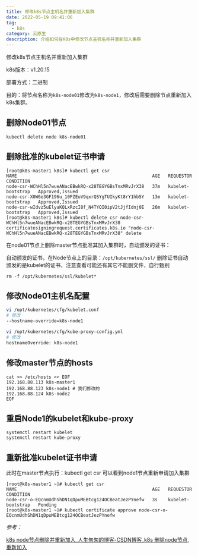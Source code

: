 ```yaml
---
title: 修改k8s节点主机名并重新加入集群
date: 2022-05-19 09:41:06
tag:
  - k8s
category: 云原生
description: 介绍如何在K8s中修改节点主机名称并重新加入集群
---
```


修改k8s节点主机名并重新加入集群

k8s版本：v1.20.15

部署方式：二进制

目的：将节点名称为`k8s-node01`修改为`k8s-node1`，修改后需要删除节点重新加入k8s集群。

<!-- more -->

## 删除Node01节点

```shell
kubectl delete node k8s-node01
```

## 删除批准的kubelet证书申请

```shell
[root@k8s-master1 k8s]# kubectl get csr
NAME                                                   AGE   REQUESTOR           CONDITION
node-csr-WChHl5n7wueANacEBwkRQ-x28TEGYGBsTnxMRvJrX38   37m   kubelet-bootstrap   Approved,Issued
node-csr-X0W6e3GF196u_10PZEuV9qxrQSYgTUIkyKt8rY1hb5Y   13m   kubelet-bootstrap   Approved,Issued
node-csr-wIdvz5uElyaKQLxRzcI8f_N4TYQI0ipV2tJjfIdnj0E   26m   kubelet-bootstrap   Approved,Issued
[root@k8s-master1 k8s]# kubectl delete csr node-csr-WChHl5n7wueANacEBwkRQ-x28TEGYGBsTnxMRvJrX38
certificatesigningrequest.certificates.k8s.io "node-csr-WChHl5n7wueANacEBwkRQ-x28TEGYGBsTnxMRvJrX38" delete
```

在node01节点上删除master节点批准其加入集群时，自动颁发的证书：

自动颁发的证书，在Node节点上的目录：`/opt/kubernetes/ssl/`
删除证书自动颁发的是kubelet的证书，注意查看可能还有其它不能删文件，自行甄别

```shell
rm -f /opt/kubernetes/ssl/kubelet*
```

## 修改Node01主机名配置

```bash
vi /opt/kubernetes/cfg/kubelet.conf
# 修改
--hostname-override=k8s-node1

vi /opt/kubernetes/cfg/kube-proxy-config.yml
# 修改
hostnameOverride: k8s-node1
```

## 修改master节点的hosts

```
cat >> /etc/hosts << EOF 
192.168.88.113 k8s-master1 
192.168.88.123 k8s-node1 # 我们修改的
192.168.88.124 k8s-node2 
EOF 
```

## 重启Node1的kubelet和kube-proxy

```shell
systemctl restart kubelet
systemctl restart kube-proxy
```

## 重新批准kubelet证书申请

此时在master节点执行：kubectl get csr 可以看到node1节点重新申请加入集群

```shell
[root@k8s-master1 ~]# kubectl get csr
NAME                                                   AGE   REQUESTOR           CONDITION
node-csr-o-EQcnmUdhShDN1qDpuMEBtcg124OCBeatJezPYnefw   3s    kubelet-bootstrap   Pending
[root@k8s-master1 ~]# kubectl certificate approve node-csr-o-EQcnmUdhShDN1qDpuMEBtcg124OCBeatJezPYnefw
```

*参考：*

[k8s node节点删除并重新加入_人生匆匆的博客-CSDN博客_k8s 删除node节点,重新加入](https://blog.csdn.net/a13568hki/article/details/123635793)
